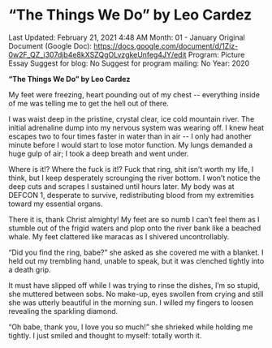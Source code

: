 # “The Things We Do” by Leo Cardez

Last Updated: February 21, 2021 4:48 AM
Month: 01 - January
Original Document (Google Doc): https://docs.google.com/document/d/1Ziz-0w2F_QZ_i307djb4e8kXSZQgOLvzgkeUnfeg4JY/edit
Program: Picture Essay
Suggest for blog: No
Suggest for program mailing: No
Year: 2020

**“The Things We Do” by Leo Cardez**

My feet were freezing, heart pounding out of my chest -- everything inside of me was telling me to get the hell out of there.

I was waist deep in the pristine, crystal clear, ice cold mountain river. The initial adrenaline dump into my nervous system was wearing off. I knew heat escapes two to four times faster in water than in air -- I only had another minute before I would start to lose motor function. My lungs demanded a huge gulp of air; I took a deep breath and went under.

Where is it!? Where the fuck is it!? Fuck that ring, shit isn’t worth my life, I think, but I keep desperately scrounging the river bottom. I won’t notice the deep cuts and scrapes I sustained until hours later. My body was at DEFCON 1, desperate to survive, redistributing blood from my extremities toward my essential organs.

There it is, thank Christ almighty! My feet are so numb I can’t feel them as I stumble out of the frigid waters and plop onto the river bank like a beached whale. My feet clattered like maracas as I shivered uncontrollably.

“Did you find the ring, babe?” she asked as she covered me with a blanket. I held out my trembling hand, unable to speak, but it was clenched tightly into a death grip.

It must have slipped off while I was trying to rinse the dishes, I’m so stupid, she muttered between sobs. No make-up, eyes swollen from crying and still she was utterly beautiful in the morning sun. I willed my fingers to loosen revealing the sparkling diamond.

“Oh babe, thank you, I love you so much!” she shrieked while holding me tightly. I just smiled and thought to myself: totally worth it.